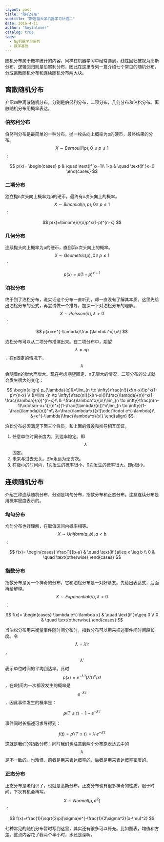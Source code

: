 ```yaml
---
layout: post
title: "随机分布"
subtitle: "斯坦福大学机器学习补遗二"
date: 2016-4-11
author: "Anyinlover"
catalog: true
tags:
  - Ng机器学习系列
  - 数学基础
---
```


随机分布属于概率统计的内容，同样在机器学习中经常遇到，线性回归被视为高斯分布，逻辑回归则是伯努利分布，因此在这里专列一篇介绍七个常见的随机分布，分成离散随机分布和连续随机分布两大块。

## 离散随机分布
介绍四种离散随机分布，分别是伯努利分布，二项分布，几何分布和泊松分布。离散随机分布用概率表达。

### 伯努利分布
伯努利分布是最简单的一种分布，抛一枚头向上概率为p的硬币，最终结果的分布。$$X\sim Bernoulli(p),0\leq p\leq1$$：

$$
p(x)=
\begin{cases}
p & \quad \text{if }x=1\\
1-p & \quad \text{if }x=0
\end{cases}
$$

### 二项分布
独立抛n次头向上概率为p的硬币，最终有x次头向上的概率。$$X\sim Binomial(n,p), 0\leq \ p\leq 1$$：

$$
p(x)=\binom{n}{x}p^x(1-p)^{n-x}
$$

### 几何分布
连续抛头向上概率为p的硬币，直到第x次头向上的概率。$$X\sim Geometric(p), 0\leq \ p\leq 1$$：

$$
p(x)=p(1-p)^{x-1}
$$

### 泊松分布
终于到了泊松分布，说实话这个分布一直听到，却一直没有了解其本质。这里先给出泊松分布的公式，再尝试做一个推导，加深一下对泊松分布的理解。$$X\sim Poisson(\lambda), \lambda > 0$$：

$$
p(x)=e^{-\lambda}\frac{\lambda^x}{x!}
$$

泊松分布可以从二项分布推演出来。在二项分布中，期望$$\lambda=np$$，在p固定的情况下，$$\lambda$$会随着n的增大而增大。现在考虑期望固定，n无限大的情况，二项分布的公式就会发生很大的变化：

$$
\begin{align}
p_{\lambda}(x)&=\lim_{n \to \infty}\frac{n!}{x!(n-x)!}p^x(1-p)^{n-x} \\
&=\lim_{n \to \infty}\frac{n!}{x!(n-x)!}(\frac{\lambda}{n})^x(1-\frac{\lambda}{n})^{n-x}\\
&=\frac{\lambda^x}{x!}\lim_{n \to \infty}\frac{n(n-1)\cdots(n-x+1)}{n^x}(1-\frac{\lambda}{n})^x\lim_{n \to \infty}(1-\frac{\lambda}{n})^n\\
&=\frac{\lambda^x}{x!}\cdot1\cdot e^{-\lambda}\\
&=e^{-\lambda}\frac{\lambda^x}{x!}
\end{align}
$$

泊松分布必须满足下面三个性质，和上面的假设和推导相互印证。

1. 任意单位时间长度内，到达率稳定。即$$\lambda$$固定。
2. 未来与过去无关。即n永远为无穷次。
3. 在极小的时间内，1次发生的概率很小，0次发生的概率很大。即p很小。

## 连续随机分布
介绍三种连续随机分布，分别是均匀分布，指数分布和正态分布。注意连续分布是用概率密度表示的。

### 均匀分布
均匀分布也好理解，在取值区间内概率相等。$$X\sim Uniform(a,b), a<b$$：

$$
f(x)=
\begin{cases}
\frac{1}{b-a} & \quad \text{if }a\leq x \leq b \\
0 & \quad \text{otherwise}
\end{cases}
$$

### 指数分布
指数分布是另一个神奇的分布，它和泊松分布是一对好基友。先给出表达式，后面再给解释。$$X\sim Exponential(\lambda), \lambda>0$$：

$$
f(x)=
\begin{cases}
\lambda e^{-\lambda x} & \quad \text{if }x\geq 0 \\
0 & \quad \text{otherwise}
\end{cases}
$$

当泊松分布用来衡量事件随时间分布时，指数分布可以用来描述事件间时间段长度。令$$\lambda=\lambda't$$，$$\lambda'$$表示单位时间的平均到达率。此时$$p(x)=e^{-\lambda't}(\lambda't)^x/x!$$，在t时间内一次都没发生的概率是$$e^{-\lambda' t}$$，因此事件发生的概率是：

$$
p(T\leq t)=1-e^{-\lambda' t}
$$

事件间时长描述可求导得到：

$$
f(t)=p'(T\leq t)=\lambda' e^{-\lambda' t}
$$

这就是我们的指数分布！同时我们也注意到两个分布原表达式中的$$\lambda$$是不一致的。也难怪，前者是用来表达概率的，后者是用来表达概率密度的。

### 正态分布
正态分布是老相识了，也就是高斯分布。正态分布也有很多神奇的性质，限于时间，下次有机会再写。$$X \sim Normal(\mu,\sigma^2)$$：

$$
f(x)=\frac{1}{\sqrt{2\pi}\sigma}e^{-\frac{1}{2\sigma^2}(x-\mu)^2}
$$


七种常见的随机分布暂时写到这里，其实还有很多可以补充。比如图表，均值和方差。这点内容花了我两个半小时，水还是深啊。


